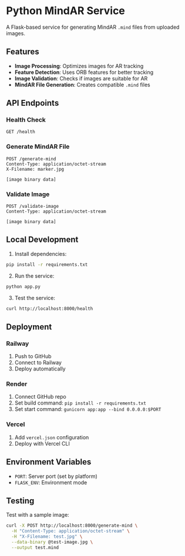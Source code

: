 # Python MindAR Service

A Flask-based service for generating MindAR `.mind` files from uploaded images.

## Features

- **Image Processing**: Optimizes images for AR tracking
- **Feature Detection**: Uses ORB features for better tracking
- **Image Validation**: Checks if images are suitable for AR
- **MindAR File Generation**: Creates compatible `.mind` files

## API Endpoints

### Health Check
```
GET /health
```

### Generate MindAR File
```
POST /generate-mind
Content-Type: application/octet-stream
X-Filename: marker.jpg

[image binary data]
```

### Validate Image
```
POST /validate-image
Content-Type: application/octet-stream

[image binary data]
```

## Local Development

1. Install dependencies:
```bash
pip install -r requirements.txt
```

2. Run the service:
```bash
python app.py
```

3. Test the service:
```bash
curl http://localhost:8000/health
```

## Deployment

### Railway
1. Push to GitHub
2. Connect to Railway
3. Deploy automatically

### Render
1. Connect GitHub repo
2. Set build command: `pip install -r requirements.txt`
3. Set start command: `gunicorn app:app --bind 0.0.0.0:$PORT`

### Vercel
1. Add `vercel.json` configuration
2. Deploy with Vercel CLI

## Environment Variables

- `PORT`: Server port (set by platform)
- `FLASK_ENV`: Environment mode

## Testing

Test with a sample image:
```bash
curl -X POST http://localhost:8000/generate-mind \
  -H "Content-Type: application/octet-stream" \
  -H "X-Filename: test.jpg" \
  --data-binary @test-image.jpg \
  --output test.mind
``` 
